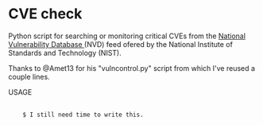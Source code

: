 # CVE check

Python script for searching or monitoring critical CVEs from the <a href=https://nvd.nist.gov/vuln> National Vulnerability Database </a> (NVD) feed ofered by the National Institute of
Standards and Technology (NIST). 

Thanks to @Amet13 for his "vulncontrol.py" script from which I've reused a couple lines.



USAGE
<pre>
  <code>
    $ I still need time to write this.
  </code>
</pre>
